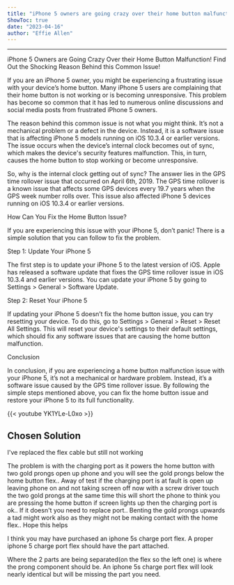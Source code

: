 ```yaml
---
title: "iPhone 5 owners are going crazy over their home button malfunction! Find out the shocking reason behind this common issue!"
ShowToc: true 
date: "2023-04-16"
author: "Effie Allen"
---
```

*****
iPhone 5 Owners are Going Crazy Over their Home Button Malfunction! Find Out the Shocking Reason Behind this Common Issue!

If you are an iPhone 5 owner, you might be experiencing a frustrating issue with your device’s home button. Many iPhone 5 users are complaining that their home button is not working or is becoming unresponsive. This problem has become so common that it has led to numerous online discussions and social media posts from frustrated iPhone 5 owners.

The reason behind this common issue is not what you might think. It’s not a mechanical problem or a defect in the device. Instead, it is a software issue that is affecting iPhone 5 models running on iOS 10.3.4 or earlier versions. The issue occurs when the device’s internal clock becomes out of sync, which makes the device's security features malfunction. This, in turn, causes the home button to stop working or become unresponsive.

So, why is the internal clock getting out of sync? The answer lies in the GPS time rollover issue that occurred on April 6th, 2019. The GPS time rollover is a known issue that affects some GPS devices every 19.7 years when the GPS week number rolls over. This issue also affected iPhone 5 devices running on iOS 10.3.4 or earlier versions.

How Can You Fix the Home Button Issue?

If you are experiencing this issue with your iPhone 5, don’t panic! There is a simple solution that you can follow to fix the problem.

Step 1: Update Your iPhone 5

The first step is to update your iPhone 5 to the latest version of iOS. Apple has released a software update that fixes the GPS time rollover issue in iOS 10.3.4 and earlier versions. You can update your iPhone 5 by going to Settings > General > Software Update.

Step 2: Reset Your iPhone 5

If updating your iPhone 5 doesn’t fix the home button issue, you can try resetting your device. To do this, go to Settings > General > Reset > Reset All Settings. This will reset your device's settings to their default settings, which should fix any software issues that are causing the home button malfunction.

Conclusion

In conclusion, if you are experiencing a home button malfunction issue with your iPhone 5, it’s not a mechanical or hardware problem. Instead, it’s a software issue caused by the GPS time rollover issue. By following the simple steps mentioned above, you can fix the home button issue and restore your iPhone 5 to its full functionality.

{{< youtube YK1YLe-L0xo >}} 



## Chosen Solution
 I've replaced the flex cable but still not working

 The problem is with the charging port as it powers the home button with two gold prongs open up phone and you will see the gold prongs below the home button flex..
Away of test if the charging port is at fault is open up leaving phone on and not taking screen off now with a screw driver touch the two gold prongs at the same time this will short the phone to think you are pressing the home button if screen lights up then the charging port is ok.. If it doesn't you need to replace port..
Benting the gold prongs upwards a tad might work also as they might not be making contact with the home flex.. Hope this helps

 I think you may have purchased an iphone 5s  charge port flex. A proper iphone 5 charge port flex should have the part attached.

Where the 2 parts are being separated(on the flex so the left one) is where the prong component should be.  An iphone 5s charge port flex will look nearly identical but will be missing the part you need.




